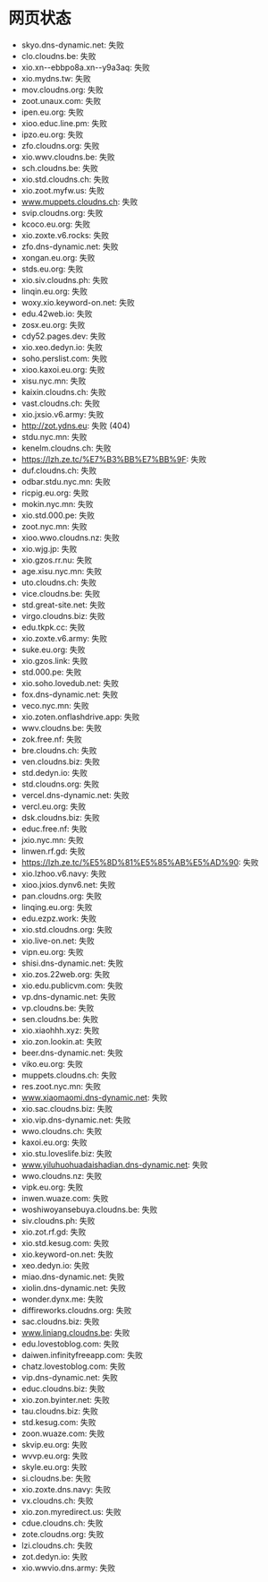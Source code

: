 # 网页状态
- skyo.dns-dynamic.net: 失败
- clo.cloudns.be: 失败
- xio.xn--ebbpo8a.xn--y9a3aq: 失败
- xio.mydns.tw: 失败
- mov.cloudns.org: 失败
- zoot.unaux.com: 失败
- ipen.eu.org: 失败
- xioo.educ.line.pm: 失败
- ipzo.eu.org: 失败
- zfo.cloudns.org: 失败
- xio.wwv.cloudns.be: 失败
- sch.cloudns.be: 失败
- xio.std.cloudns.ch: 失败
- xio.zoot.myfw.us: 失败
- www.muppets.cloudns.ch: 失败
- svip.cloudns.org: 失败
- kcoco.eu.org: 失败
- xio.zoxte.v6.rocks: 失败
- zfo.dns-dynamic.net: 失败
- xongan.eu.org: 失败
- stds.eu.org: 失败
- xio.siv.cloudns.ph: 失败
- linqin.eu.org: 失败
- woxy.xio.keyword-on.net: 失败
- edu.42web.io: 失败
- zosx.eu.org: 失败
- cdy52.pages.dev: 失败
- xio.xeo.dedyn.io: 失败
- soho.perslist.com: 失败
- xioo.kaxoi.eu.org: 失败
- xisu.nyc.mn: 失败
- kaixin.cloudns.ch: 失败
- vast.cloudns.ch: 失败
- xio.jxsio.v6.army: 失败
- http://zot.ydns.eu: 失败 (404)
- stdu.nyc.mn: 失败
- kenelm.cloudns.ch: 失败
- https://lzh.ze.tc/%E7%B3%BB%E7%BB%9F: 失败
- duf.cloudns.ch: 失败
- odbar.stdu.nyc.mn: 失败
- ricpig.eu.org: 失败
- mokin.nyc.mn: 失败
- xio.std.000.pe: 失败
- zoot.nyc.mn: 失败
- xioo.wwo.cloudns.nz: 失败
- xio.wjg.jp: 失败
- xio.gzos.rr.nu: 失败
- age.xisu.nyc.mn: 失败
- uto.cloudns.ch: 失败
- vice.cloudns.be: 失败
- std.great-site.net: 失败
- virgo.cloudns.biz: 失败
- edu.tkpk.cc: 失败
- xio.zoxte.v6.army: 失败
- suke.eu.org: 失败
- xio.gzos.link: 失败
- std.000.pe: 失败
- xio.soho.lovedub.net: 失败
- fox.dns-dynamic.net: 失败
- veco.nyc.mn: 失败
- xio.zoten.onflashdrive.app: 失败
- wwv.cloudns.be: 失败
- zok.free.nf: 失败
- bre.cloudns.ch: 失败
- ven.cloudns.biz: 失败
- std.dedyn.io: 失败
- std.cloudns.org: 失败
- vercel.dns-dynamic.net: 失败
- vercl.eu.org: 失败
- dsk.cloudns.biz: 失败
- educ.free.nf: 失败
- jxio.nyc.mn: 失败
- linwen.rf.gd: 失败
- https://lzh.ze.tc/%E5%8D%81%E5%85%AB%E5%AD%90: 失败
- xio.lzhoo.v6.navy: 失败
- xioo.jxios.dynv6.net: 失败
- pan.cloudns.org: 失败
- linqing.eu.org: 失败
- edu.ezpz.work: 失败
- xio.std.cloudns.org: 失败
- xio.live-on.net: 失败
- vipn.eu.org: 失败
- shisi.dns-dynamic.net: 失败
- xio.zos.22web.org: 失败
- xio.edu.publicvm.com: 失败
- vp.dns-dynamic.net: 失败
- vp.cloudns.be: 失败
- sen.cloudns.be: 失败
- xio.xiaohhh.xyz: 失败
- xio.zon.lookin.at: 失败
- beer.dns-dynamic.net: 失败
- viko.eu.org: 失败
- muppets.cloudns.ch: 失败
- res.zoot.nyc.mn: 失败
- www.xiaomaomi.dns-dynamic.net: 失败
- xio.sac.cloudns.biz: 失败
- xio.vip.dns-dynamic.net: 失败
- wwo.cloudns.ch: 失败
- kaxoi.eu.org: 失败
- xio.stu.loveslife.biz: 失败
- www.yiluhuohuadaishadian.dns-dynamic.net: 失败
- wwo.cloudns.nz: 失败
- vipk.eu.org: 失败
- inwen.wuaze.com: 失败
- woshiwoyansebuya.cloudns.be: 失败
- siv.cloudns.ph: 失败
- xio.zot.rf.gd: 失败
- xio.std.kesug.com: 失败
- xio.keyword-on.net: 失败
- xeo.dedyn.io: 失败
- miao.dns-dynamic.net: 失败
- xiolin.dns-dynamic.net: 失败
- wonder.dynx.me: 失败
- diffireworks.cloudns.org: 失败
- sac.cloudns.biz: 失败
- www.liniang.cloudns.be: 失败
- edu.lovestoblog.com: 失败
- daiwen.infinityfreeapp.com: 失败
- chatz.lovestoblog.com: 失败
- vip.dns-dynamic.net: 失败
- educ.cloudns.biz: 失败
- xio.zon.byinter.net: 失败
- tau.cloudns.biz: 失败
- std.kesug.com: 失败
- zoon.wuaze.com: 失败
- skvip.eu.org: 失败
- wvvp.eu.org: 失败
- skyle.eu.org: 失败
- si.cloudns.be: 失败
- xio.zoxte.dns.navy: 失败
- vx.cloudns.ch: 失败
- xio.zon.myredirect.us: 失败
- cdue.cloudns.ch: 失败
- zote.cloudns.org: 失败
- lzi.cloudns.ch: 失败
- zot.dedyn.io: 失败
- xio.wwvio.dns.army: 失败
